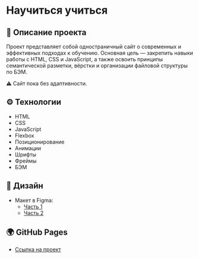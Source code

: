 # Научиться учиться

## 📌 Описание проекта

Проект представляет собой одностраничный сайт о современных и эффективных подходах к обучению. Основная цель — закрепить навыки работы с HTML, CSS и JavaScript, а также освоить принципы семантической разметки, вёрстки и организации файловой структуры по БЭМ.

⚠️ Сайт пока без адаптивности.

## ⚙️ Технологии

- HTML
- CSS
- JavaScript
- Flexbox
- Позиционирование
- Анимации
- Шрифты
- Фреймы
- БЭМ

## 🎨 Дизайн

- Макет в Figma:
  - [Часть 1](https://www.figma.com/design/0SuVrGHg2hSMUDV65ssB10/%D0%A7%D0%B0%D1%81%D1%82%D1%8C-1--%D0%9D%D0%B0%D1%83%D1%87%D0%B8%D1%82%D1%8C%D1%81%D1%8F-%D1%83%D1%87%D0%B8%D1%82%D1%8C%D1%81%D1%8F?node-id=0-1&t=2ZvXPAfMOUshhqhc-1)
  - [Часть 2](https://www.figma.com/design/GqTsgMKTB3y8wxPpVjXE9a/%D0%A7%D0%B0%D1%81%D1%82%D1%8C-2--%D0%9D%D0%B0%D1%83%D1%87%D0%B8%D1%82%D1%8C%D1%81%D1%8F-%D1%83%D1%87%D0%B8%D1%82%D1%8C%D1%81%D1%8F?node-id=0-1&t=XDSQ5NT5d4gZbmR3-1)

## 🌍 GitHub Pages

- [Ссылка на проект](https://stprogkz.github.io/how-to-learn/)
